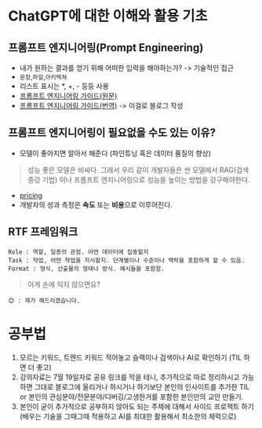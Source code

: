 # ChatGPT에 대한 이해와 활용 기초
## 프롬프트 엔지니어링(Prompt Engineering)
* 내가 원하는 결과를 얻기 위해 어떠한 입력을 해야하는가? -> 기술적인 접근
* `문장`,`파일`,`아키텍쳐`
* 리스트 표시는 *, +, - 등등 사용
* [프롬프트 엔지니어링 가이드(원문)](https://www.promptingguide.ai)
* [프롬프트 엔지니어링 가이드(번역)](https://www.promptingguide.ai/kr) -> 이걸로 블로그 작성


## 프롬프트 엔지니어링이 필요없을 수도 있는 이유?
* 모델이 좋아지면 알아서 해준다 (파인튜닝 혹은 데이터 품질의 향상)
> 성능 좋은 모델은 비싸다. 그래서 우리 같이 개발자들은 싼 모델에서 RAG(검색 증강 기법) 이나 프롬프트 엔지니어링으로 성능을 높이는 방법을 강구해야한다.
* [pricing](openai.com/api/pricing/)
* 개발자의 성과 측정은 **속도** 또는 **비용**으로 이루어진다.

## RTF 프레임워크
```
Role : 역할, 일종의 관점. 어떤 데이터에 집중할지
Task : 작업, 어떤 작업을 지시할지. 단계별이나 수준이나 맥락을 포함하게 할 수 있음.
Format : 형식, 산출물의 형태나 방식. 예시들을 포함함.
```

> 이게 손에 익지 않으면요?

```
😊 : 제가 해드리겠습니다.
```

# 공부법
1. 모르는 키워드, 트렌드 키워드 적어놓고 슬랙이나 검색이나 AI로 확인하기 (TIL 하면 더 좋고)
2. 강의자료는 7월 19일자로 공유 링크를 막을 테니, 추가적으로 따로 정리하시고 가능하면 그대로 블로그에 올리거나 하시거나 하기보단 본인의 인사이트를 추가한 TIL or 본인의 관심분야/전문분야/디버깅/고생한거를 포함한 본인만의 교안 만들기.
3. 본인이 굳이 추가적으로 공부하지 않아도 되는 주제에 대해서 사이드 프로젝트 하기 (배우는 기술을 그때그때 적용하고 AI를 최대한 활용해서 최소한의 체력으로)